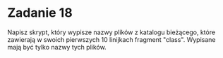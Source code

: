 # Zadanie 18

Napisz skrypt, który wypisze nazwy plików z katalogu bieżącego, które zawierają w swoich pierwszych 10 linijkach fragment "class". Wypisane mają być tylko nazwy tych plików.